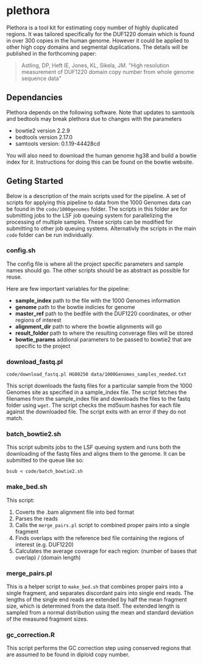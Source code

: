 
# plethora

Plethora is a tool kit for estimating copy number of highly duplicated regions.
It was tailored specifically for the DUF1220 domain which is found in over 300
copies in the human genome. However it could be applied to other high copy
domains and segmental duplications. The details will be published in the
forthcoming paper:

> Astling, DP, Heft IE, Jones, KL, Sikela, JM. "High resolution measurement of
> DUF1220 domain copy number from whole genome sequence data"

## Dependancies

Plethora depends on the following software. Note that updates to samtools and
bedtools may break plethora due to changes with the parameters

- bowtie2 version 2.2.9
- bedtools version 2.17.0
- samtools version: 0.1.19-44428cd

You will also need to download the human genome hg38 and build a bowtie index
for it. Instructions for doing this can be found on the bowtie website.

## Geting Started

Below is a description of the main scripts used for the pipeline. A set of
scripts for applying this pipeline to data from the 1000 Genomes data can be
found in the `code/1000genomes` folder. The scripts in this folder are for
submitting jobs to the LSF job queuing system for parallelizing the processing
of multiple samples. These scripts can be modified for submitting to other job
queuing systems. Alternativly the scripts in the main `code` folder can be run
individually.


### config.sh

The config file is where all the project specific parameters and sample names
should go. The other scripts should be as abstract as possible for reuse. 

Here are few important variables for the pipeline:

- **sample_index** path to the file with the 1000 Genomes information
- **genome** path to the bowtie indicies for genome
- **master_ref** path to the bedfile with the DUF1220 coordinates, or other
  regions of interest
- **alignment_dir** path to where the bowtie alignments will go
- **result_folder** path to where the resulting converage files will be stored
- **bowtie_params** addional parameters to be passed to bowtie2 that are
  specific to the project

### download_fastq.pl

    code/download_fastq.pl HG00250 data/1000Genomes_samples_needed.txt 

This script downloads the fastq files for a particular sample from the 1000
Genomes site as specified in a sample_index file. The script fetches the
filenames from the sample_index file and downloads the files to the fastq folder
using `wget`. The script checks the md5sum hashes for each file against the
downloaded file. The script exits with an error if they do not match.

### batch_bowtie2.sh

This script submits jobs to the LSF queuing system and runs both the downloading
of the fastq files and aligns them to the genome. It can be submitted to the
queue like so:

    bsub < code/batch_bowtie2.sh

### make_bed.sh

This script: 

1. Coverts the .bam alignment file into bed format
2. Parses the reads
3. Calls the `merge_pairs.pl` script to combined proper pairs into a single
fragment
4. Finds overlaps with the reference bed file containing the regions of interest
(e.g. DUF1220)
5. Calculates the average coverage for each region: (number of bases that
overlap) / (domain length)

### merge_pairs.pl

This is a helper script to `make_bed.sh` that combines proper pairs into a
single fragment, and separates discordant pairs into single end reads. The
lengths of the single end reads are extended by half the mean fragment size,
which is determined from the data itself. The extended length is sampled from a
normal distribution using the mean and standard deviation of the measured fragment sizes.

### gc_correction.R

This script performs the GC correction step using conserved regions that are
assumed to be found in diploid copy number.



